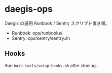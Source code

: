 # daegis-ops
Daegis の運用 Runbook / Sentry スクリプト置き場。
- Runbook: ops/runbooks/
- Sentry:  ops/sentry/sentry.sh

## Hooks
Run `bash tools/setup-hooks.sh` after cloning.
